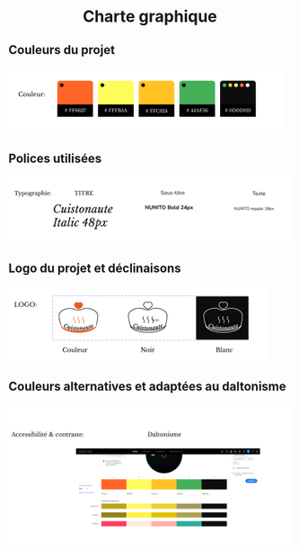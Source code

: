 # <center> Charte graphique </center>

## Couleurs du projet 

<img src="./imgDoc/colorsDesign.png" alt="Image colors"/> 

## Polices utilisées 

<img src="./imgDoc/typDesign.png" alt="Image typography">

## Logo du projet et déclinaisons

<img src="./imgDoc/logoDesign.png" alt="Logos">

## Couleurs alternatives et adaptées au daltonisme

<img src="./imgDoc/daltonism.png" alt="Alternative colors">